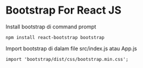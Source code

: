 # Bootstrap For React JS

Install bootstrap di command prompt

```
npm install react-bootstrap bootstrap
```

Import bootstrap di dalam file src/index.js atau App.js

```
import 'bootstrap/dist/css/bootstrap.min.css';
```

